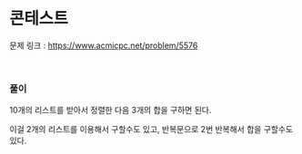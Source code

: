 콘테스트
===

문제 링크 : https://www.acmicpc.net/problem/5576

<br>

### 풀이

10개의 리스트를 받아서 정렬한 다음 3개의 합을 구하면 된다.

이걸 2개의 리스트를 이용해서 구할수도 있고, 반복문으로 2번 반복해서 합을 구할수도 있다.